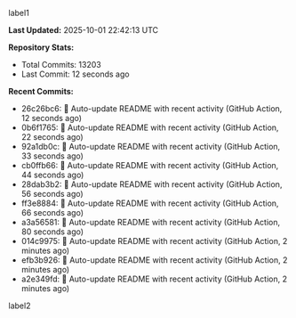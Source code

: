 
label1 
<!-- ACTIVITY_START -->
**Last Updated:** 2025-10-01 22:42:13 UTC

**Repository Stats:**
- Total Commits: 13203
- Last Commit: 12 seconds ago

**Recent Commits:**
- 26c26bc6: 🤖 Auto-update README with recent activity (GitHub Action, 12 seconds ago)
- 0b6f1765: 🤖 Auto-update README with recent activity (GitHub Action, 22 seconds ago)
- 92a1db0c: 🤖 Auto-update README with recent activity (GitHub Action, 33 seconds ago)
- cb0ffb66: 🤖 Auto-update README with recent activity (GitHub Action, 44 seconds ago)
- 28dab3b2: 🤖 Auto-update README with recent activity (GitHub Action, 56 seconds ago)
- ff3e8884: 🤖 Auto-update README with recent activity (GitHub Action, 66 seconds ago)
- a3a56581: 🤖 Auto-update README with recent activity (GitHub Action, 80 seconds ago)
- 014c9975: 🤖 Auto-update README with recent activity (GitHub Action, 2 minutes ago)
- efb3b926: 🤖 Auto-update README with recent activity (GitHub Action, 2 minutes ago)
- a2e349fd: 🤖 Auto-update README with recent activity (GitHub Action, 2 minutes ago)
<!-- ACTIVITY_END -->

label2
